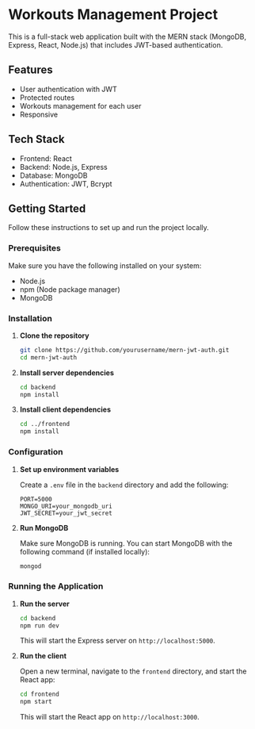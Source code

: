 # Workouts Management Project 

This is a full-stack web application built with the MERN stack (MongoDB, Express, React, Node.js) that includes JWT-based authentication.

## Features

- User authentication with JWT
- Protected routes
- Workouts management for each user
- Responsive

## Tech Stack

- Frontend: React
- Backend: Node.js, Express
- Database: MongoDB
- Authentication: JWT, Bcrypt

## Getting Started

Follow these instructions to set up and run the project locally.

### Prerequisites

Make sure you have the following installed on your system:

- Node.js
- npm (Node package manager)
- MongoDB

### Installation

1. **Clone the repository**

    ```sh
    git clone https://github.com/yourusername/mern-jwt-auth.git
    cd mern-jwt-auth
    ```

2. **Install server dependencies**

    ```sh
    cd backend
    npm install
    ```

3. **Install client dependencies**

    ```sh
    cd ../frontend
    npm install
    ```

### Configuration

1. **Set up environment variables**

    Create a `.env` file in the `backend` directory and add the following:

    ```env
    PORT=5000
    MONGO_URI=your_mongodb_uri
    JWT_SECRET=your_jwt_secret
    ```

2. **Run MongoDB**

    Make sure MongoDB is running. You can start MongoDB with the following command (if installed locally):

    ```sh
    mongod
    ```

### Running the Application

1. **Run the server**

    ```sh
    cd backend
    npm run dev
    ```

    This will start the Express server on `http://localhost:5000`.

2. **Run the client**

    Open a new terminal, navigate to the `frontend` directory, and start the React app:

    ```sh
    cd frontend
    npm start
    ```

    This will start the React app on `http://localhost:3000`.


